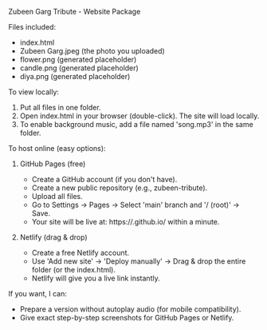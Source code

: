 Zubeen Garg Tribute - Website Package

Files included:
- index.html
- Zubeen Garg.jpeg (the photo you uploaded)
- flower.png (generated placeholder)
- candle.png (generated placeholder)
- diya.png (generated placeholder)

To view locally:
1. Put all files in one folder.
2. Open index.html in your browser (double-click). The site will load locally.
3. To enable background music, add a file named 'song.mp3' in the same folder.

To host online (easy options):
1) GitHub Pages (free)
   - Create a GitHub account (if you don't have).
   - Create a new public repository (e.g., zubeen-tribute).
   - Upload all files.
   - Go to Settings -> Pages -> Select 'main' branch and '/ (root)' -> Save.
   - Your site will be live at: https://<your-username>.github.io/<repo-name> within a minute.

2) Netlify (drag & drop)
   - Create a free Netlify account.
   - Use 'Add new site' -> 'Deploy manually' -> Drag & drop the entire folder (or the index.html).
   - Netlify will give you a live link instantly.

If you want, I can:
- Prepare a version without autoplay audio (for mobile compatibility).
- Give exact step-by-step screenshots for GitHub Pages or Netlify.
